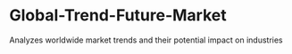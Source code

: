 # Global-Trend-Future-Market
Analyzes worldwide market trends and their potential impact on industries
